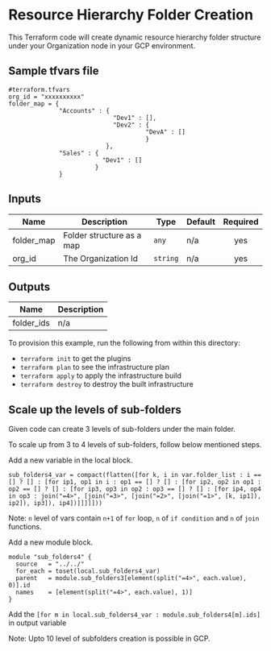 # Resource Hierarchy Folder Creation

This Terraform code will create dynamic resource hierarchy folder structure under your Organization node in your GCP environment.

## Sample tfvars file

```hcl
#terraform.tfvars
org_id = "xxxxxxxxxx"
folder_map = {
              "Accounts" : {
                             "Dev1" : [],
                             "Dev2" : {
                                      "DevA" : []
                                      }
                           },
              "Sales" : {
                          "Dev1" : []
                        }
              }
```

<!-- BEGINNING OF PRE-COMMIT-TERRAFORM DOCS HOOK -->
## Inputs

| Name | Description | Type | Default | Required |
|------|-------------|------|---------|:--------:|
| folder\_map | Folder structure as a map | `any` | n/a | yes |
| org\_id | The Organization Id | `string` | n/a | yes |

## Outputs

| Name | Description |
|------|-------------|
| folder\_ids | n/a |

<!-- END OF PRE-COMMIT-TERRAFORM DOCS HOOK -->

To provision this example, run the following from within this directory:
- `terraform init` to get the plugins
- `terraform plan` to see the infrastructure plan
- `terraform apply` to apply the infrastructure build
- `terraform destroy` to destroy the built infrastructure

## Scale up the levels of sub-folders

Given code can create 3 levels of sub-folders under the main folder.

To scale up from 3 to 4 levels of sub-folders, follow below mentioned steps.

Add a new variable in the local block.

```hcl
sub_folders4_var = compact(flatten([for k, i in var.folder_list : i == [] ? [] : [for ip1, op1 in i : op1 == [] ? [] : [for ip2, op2 in op1 : op2 == [] ? [] : [for ip3, op3 in op2 : op3 == [] ? [] : [for ip4, op4 in op3 : join("=4>", [join("=3>", [join("=2>", [join("=1>", [k, ip1]), ip2]), ip3]), ip4])]]]]]))
```

Note: `n` level of vars contain `n+1` of `for` loop, `n` of `if condition` and `n` of `join` functions.

Add a new module block.

```hcl
module "sub_folders4" {
  source   = "../../"
  for_each = toset(local.sub_folders4_var)
  parent   = module.sub_folders3[element(split("=4>", each.value), 0)].id
  names    = [element(split("=4>", each.value), 1)]
}

```

Add the `[for m in local.sub_folders4_var : module.sub_folders4[m].ids]` in output variable

Note: Upto 10 level of subfolders creation is possible in GCP.
